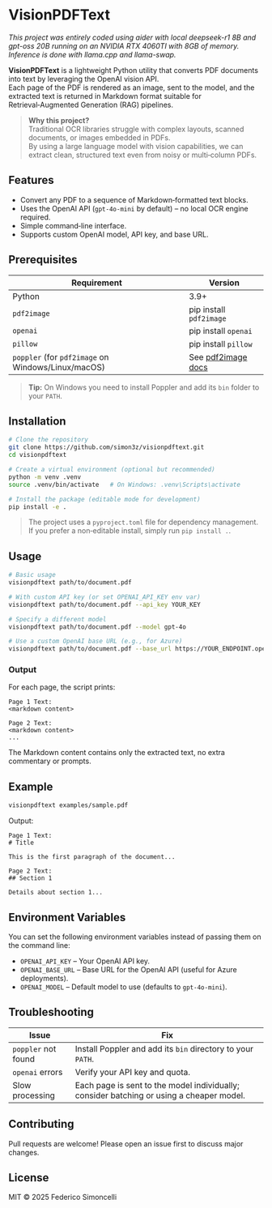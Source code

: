 # VisionPDFText

*This project was entirely coded using aider with local deepseek-r1 8B and gpt-oss 20B running on an NVIDIA RTX 4060TI with 8GB of memory. Inference is done with llama.cpp and llama-swap.*

**VisionPDFText** is a lightweight Python utility that converts PDF documents into text by leveraging the OpenAI vision API.  
Each page of the PDF is rendered as an image, sent to the model, and the extracted text is returned in Markdown format suitable for Retrieval‑Augmented Generation (RAG) pipelines.

> **Why this project?**  
> Traditional OCR libraries struggle with complex layouts, scanned documents, or images embedded in PDFs.  
> By using a large language model with vision capabilities, we can extract clean, structured text even from noisy or multi‑column PDFs.

## Features

- Convert any PDF to a sequence of Markdown‑formatted text blocks.
- Uses the OpenAI API (`gpt-4o-mini` by default) – no local OCR engine required.
- Simple command‑line interface.
- Supports custom OpenAI model, API key, and base URL.

## Prerequisites

| Requirement | Version |
|-------------|---------|
| Python | 3.9+ |
| `pdf2image` | pip install `pdf2image` |
| `openai` | pip install `openai` |
| `pillow` | pip install `pillow` |
| `poppler` (for `pdf2image` on Windows/Linux/macOS) | See [pdf2image docs](https://github.com/Belval/pdf2image) |

> **Tip:** On Windows you need to install Poppler and add its `bin` folder to your `PATH`.

## Installation

```bash
# Clone the repository
git clone https://github.com/simon3z/visionpdftext.git
cd visionpdftext

# Create a virtual environment (optional but recommended)
python -m venv .venv
source .venv/bin/activate   # On Windows: .venv\Scripts\activate

# Install the package (editable mode for development)
pip install -e .
```

> The project uses a `pyproject.toml` file for dependency management.  
> If you prefer a non‑editable install, simply run `pip install .`.

## Usage

```bash
# Basic usage
visionpdftext path/to/document.pdf

# With custom API key (or set OPENAI_API_KEY env var)
visionpdftext path/to/document.pdf --api_key YOUR_KEY

# Specify a different model
visionpdftext path/to/document.pdf --model gpt-4o

# Use a custom OpenAI base URL (e.g., for Azure)
visionpdftext path/to/document.pdf --base_url https://YOUR_ENDPOINT.openai.azure.com
```

### Output

For each page, the script prints:

```
Page 1 Text:
<markdown content>

Page 2 Text:
<markdown content>
...
```

The Markdown content contains only the extracted text, no extra commentary or prompts.

## Example

```bash
visionpdftext examples/sample.pdf
```

Output:

```
Page 1 Text:
# Title

This is the first paragraph of the document...

Page 2 Text:
## Section 1

Details about section 1...
```

## Environment Variables

You can set the following environment variables instead of passing them on the command line:

- `OPENAI_API_KEY` – Your OpenAI API key.
- `OPENAI_BASE_URL` – Base URL for the OpenAI API (useful for Azure deployments).
- `OPENAI_MODEL` – Default model to use (defaults to `gpt-4o-mini`).

## Troubleshooting

| Issue | Fix |
|-------|-----|
| `poppler` not found | Install Poppler and add its `bin` directory to your `PATH`. |
| `openai` errors | Verify your API key and quota. |
| Slow processing | Each page is sent to the model individually; consider batching or using a cheaper model. |

## Contributing

Pull requests are welcome! Please open an issue first to discuss major changes.

## License

MIT © 2025 Federico Simoncelli

